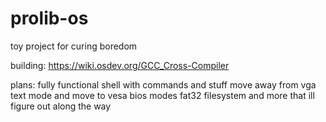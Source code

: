 # prolib-os

toy project for curing boredom

building: https://wiki.osdev.org/GCC_Cross-Compiler

plans:
fully functional shell with commands and stuff
move away from vga text mode and move to vesa bios modes
fat32 filesystem
and more that ill figure out along the way
